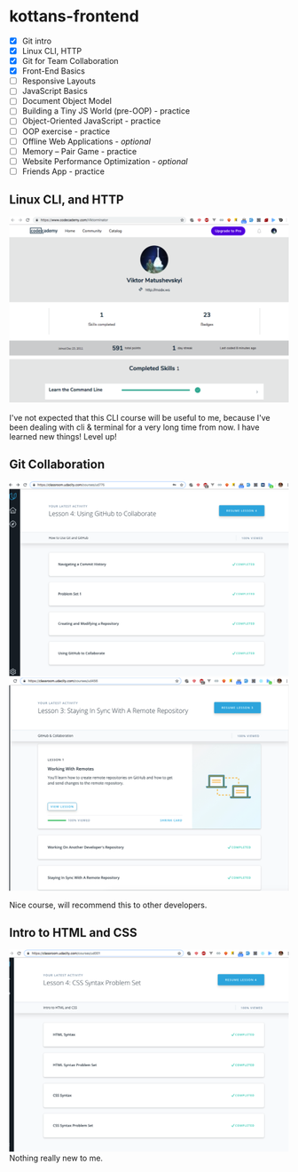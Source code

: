 # kottans-frontend

 - [x] Git intro
 - [x] Linux CLI, HTTP
 - [x] Git for Team Collaboration
 - [x] Front-End Basics
 - [ ] Responsive Layouts
 - [ ] JavaScript Basics
 - [ ] Document Object Model
 - [ ] Building a Tiny JS World (pre-OOP) - practice
 - [ ] Object-Oriented JavaScript - practice
 - [ ] OOP exercise - practice
 - [ ] Offline Web Applications - _optional_
 - [ ] Memory – Pair Game - practice
 - [ ] Website Performance Optimization - _optional_
 - [ ] Friends App - practice

## Linux CLI, and HTTP
![linux cli](./task_linux_cli/linux.png)

I've not expected that this CLI course will be useful to me, because I've been dealing with cli & terminal for a very long time from now. I have learned new things! Level up!

## Git Collaboration
![git collaboration](./task_git_collaboration/git_collaboration.png)
![staying_in_sync.png](./task_git_collaboration/staying_in_sync.png)

Nice course, will recommend this to other developers.

## Intro to HTML and CSS
![html css](./task_html_css_intro/html_css.png)
Nothing really new to me.
